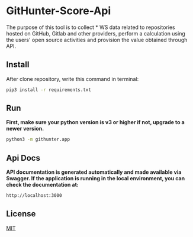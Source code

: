 # GitHunter-Score-Api
The purpose of this tool is to collect * WS data related to repositories hosted on GitHub, Gitlab and other providers, perform a calculation using the users' open source activities and provision the value obtained through API.

## Install
After clone repository, write this command in terminal:
```bash
pip3 install -r requirements.txt
``` 

## Run
**First, make sure your python version is v3 or higher if not, upgrade to a newer version.**

```bash
python3 -m githunter.app
```

## Api Docs
**API documentation is generated automatically and made available via Swagger. If the application is running in the local environment, you can check the documentation at:**

```bash
http://localhost:3000
```

## License
[MIT](https://choosealicense.com/licenses/mit/)